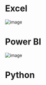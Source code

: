 # Excel

![image](https://github.com/user-attachments/assets/1bb08a21-a6e1-4b60-a9af-490cc16c10f9)

# Power BI

![image](https://github.com/user-attachments/assets/9ddb3500-6cd4-473a-9da8-94a54b6c5268)

# Python
